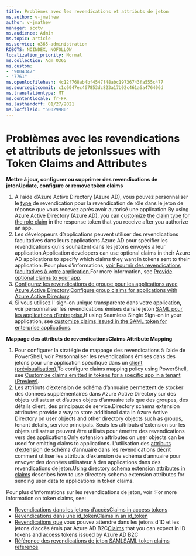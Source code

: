 ```yaml
---
title: Problèmes avec les revendications et attributs de jeton
ms.author: v-jmathew
author: v-jmathew
manager: scotv
ms.audience: Admin
ms.topic: article
ms.service: o365-administration
ROBOTS: NOINDEX, NOFOLLOW
localization_priority: Normal
ms.collection: Adm_O365
ms.custom:
- "9004347"
- "7761"
ms.openlocfilehash: 4c12f768ab4bf4547f48abc19736743fa555c477
ms.sourcegitcommit: c1c6047ec467853dc823a17b02c461a6a476406d
ms.translationtype: MT
ms.contentlocale: fr-FR
ms.lasthandoff: 01/27/2021
ms.locfileid: "50029980"
---
```

# <a name="issues-with-token-claims-and-attributes"></a><span data-ttu-id="546a0-102">Problèmes avec les revendications et attributs de jeton</span><span class="sxs-lookup"><span data-stu-id="546a0-102">Issues with Token Claims and Attributes</span></span>

<span data-ttu-id="546a0-103">**Mettre à jour, configurer ou supprimer des revendications de jeton**</span><span class="sxs-lookup"><span data-stu-id="546a0-103">**Update, configure or remove token claims**</span></span>

1. <span data-ttu-id="546a0-104">À l’aide d’Azure Active Directory (Azure AD), vous pouvez personnaliser le [type](https://docs.microsoft.com/azure/active-directory/develop/active-directory-enterprise-app-role-management) de revendication pour la revendication de rôle dans le jeton de réponse que vous recevez après avoir autorisé une application.</span><span class="sxs-lookup"><span data-stu-id="546a0-104">By using Azure Active Directory (Azure AD), you can [customize the claim type for the role claim](https://docs.microsoft.com/azure/active-directory/develop/active-directory-enterprise-app-role-management) in the response token that you receive after you authorize an app.</span></span>
2. <span data-ttu-id="546a0-105">Les développeurs d’applications peuvent utiliser des revendications facultatives dans leurs applications Azure AD pour spécifier les revendications qu’ils souhaitent dans les jetons envoyés à leur application.</span><span class="sxs-lookup"><span data-stu-id="546a0-105">Application developers can use optional claims in their Azure AD applications to specify which claims they want in tokens sent to their application.</span></span> <span data-ttu-id="546a0-106">Pour plus d’informations, [voir Fournir des revendications facultatives à votre application.](https://docs.microsoft.com/azure/active-directory/develop/active-directory-optional-claims)</span><span class="sxs-lookup"><span data-stu-id="546a0-106">For more information, see [Provide optional claims to your app](https://docs.microsoft.com/azure/active-directory/develop/active-directory-optional-claims).</span></span>
3. <span data-ttu-id="546a0-107">[Configurez les revendications de groupe pour les applications avec Azure Active Directory](https://docs.microsoft.com/azure/active-directory/hybrid/how-to-connect-fed-group-claims).</span><span class="sxs-lookup"><span data-stu-id="546a0-107">[Configure group claims for applications with Azure Active Directory](https://docs.microsoft.com/azure/active-directory/hybrid/how-to-connect-fed-group-claims).</span></span>
4. <span data-ttu-id="546a0-108">Si vous utilisez l' sign-on unique transparente dans votre application, voir personnaliser les revendications émises dans le jeton [SAML pour les applications d’entreprise.](https://docs.microsoft.com/azure/active-directory/develop/active-directory-saml-claims-customization)</span><span class="sxs-lookup"><span data-stu-id="546a0-108">If using Seamless Single Sign-on in your application, see [customize claims issued in the SAML token for enterprise applications](https://docs.microsoft.com/azure/active-directory/develop/active-directory-saml-claims-customization).</span></span>

<span data-ttu-id="546a0-109">**Mappage des attributs de revendications**</span><span class="sxs-lookup"><span data-stu-id="546a0-109">**Claims Attribute Mapping**</span></span>

1. <span data-ttu-id="546a0-110">Pour configurer la stratégie de mappage des revendications à l’aide de PowerShell, voir Personnaliser les revendications émises dans des jetons pour une application spécifique dans un [client (prévisualisation).](https://docs.microsoft.com/azure/active-directory/develop/active-directory-claims-mapping)</span><span class="sxs-lookup"><span data-stu-id="546a0-110">To configure claims mapping policy using PowerShell, see [Customize claims emitted in tokens for a specific app in a tenant (Preview)](https://docs.microsoft.com/azure/active-directory/develop/active-directory-claims-mapping).</span></span>
2. <span data-ttu-id="546a0-111">Les attributs d’extension de schéma d’annuaire permettent de stocker des données supplémentaires dans Azure Active Directory sur des objets utilisateur et d’autres objets d’annuaire tels que des groupes, des détails client, des principaux de service.</span><span class="sxs-lookup"><span data-stu-id="546a0-111">Directory schema extension attributes provide a way to store additional data in Azure Active Directory on user objects and other directory objects such as groups, tenant details, service principals.</span></span> <span data-ttu-id="546a0-112">Seuls les attributs d’extension sur les objets utilisateur peuvent être utilisés pour émettre des revendications vers des applications.</span><span class="sxs-lookup"><span data-stu-id="546a0-112">Only extension attributes on user objects can be used for emitting claims to applications.</span></span> <span data-ttu-id="546a0-113">L’utilisation des [attributs d’extension](https://docs.microsoft.com/azure/active-directory/develop/active-directory-schema-extensions) de schéma d’annuaire dans les revendications décrit comment utiliser les attributs d’extension de schéma d’annuaire pour envoyer des données utilisateur à des applications dans des revendications de jeton.</span><span class="sxs-lookup"><span data-stu-id="546a0-113">[Using directory schema extension attributes in claims](https://docs.microsoft.com/azure/active-directory/develop/active-directory-schema-extensions) describes how to use directory schema extension attributes for sending user data to applications in token claims.</span></span>

<span data-ttu-id="546a0-114">Pour plus d’informations sur les revendications de jeton, voir :</span><span class="sxs-lookup"><span data-stu-id="546a0-114">For more information on token claims, see:</span></span>

- [<span data-ttu-id="546a0-115">Revendications dans les jetons d’accès</span><span class="sxs-lookup"><span data-stu-id="546a0-115">Claims in access tokens</span></span>](https://docs.microsoft.com/azure/active-directory/develop/access-tokens#claims-in-access-tokens)
- [<span data-ttu-id="546a0-116">Revendications dans une id_token</span><span class="sxs-lookup"><span data-stu-id="546a0-116">Claims in an id_token</span></span>](https://docs.microsoft.com/azure/active-directory/develop/id-tokens#claims-in-an-id_token)
- <span data-ttu-id="546a0-117">[Revendications que](https://docs.microsoft.com/azure/active-directory-b2c/tokens-overview#claims) vous pouvez attendre dans les jetons d’ID et les jetons d’accès émis par Azure AD B2C</span><span class="sxs-lookup"><span data-stu-id="546a0-117">[Claims](https://docs.microsoft.com/azure/active-directory-b2c/tokens-overview#claims) that you can expect in ID tokens and access tokens issued by Azure AD B2C</span></span>
- [<span data-ttu-id="546a0-118">Référence des revendications de jeton SAML</span><span class="sxs-lookup"><span data-stu-id="546a0-118">SAML token claims reference</span></span>](https://docs.microsoft.com/azure/active-directory/develop/reference-saml-tokens)
